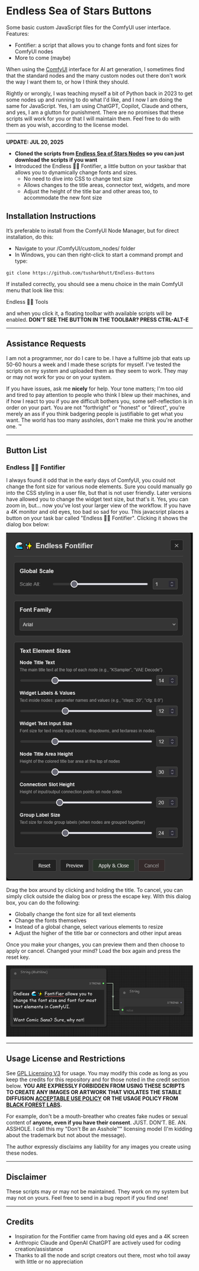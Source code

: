 # Endless Sea of Stars Buttons

Some basic custom JavaScript files for the ComfyUI user interface. Features:

+ Fontifier: a script that allows you to change fonts and font sizes for ComfyUI nodes
+ More to come (maybe)

When using the [ComfyUI](https://github.com/comfyanonymous/ComfyUI) interface for AI art generation, I sometimes find that the standard nodes and the many custom nodes out there don't work the way I want them to, or how I think they should.

Rightly or wrongly, I was teaching myself a bit of Python back in 2023 to get some nodes up and running to do what I'd like, and I now I am doing the same for JavaScript. Yes, I am using ChatGPT, Copilot, Claude and others, and yes, I am a glutton for punishment. There are no promises that these scripts will work for you or that I will maintain them. Feel free to do with them as you wish, according to the license model.

***
**UPDATE: JUL 20, 2025**

+ **Cloned the scripts from [Endless Sea of Stars Nodes](https://github.com/tusharbhutt/Endless-Nodes) so you can just download the scripts if you want**
+ Introduced the Endless 🌊✨ Fontifier, a little button on your taskbar that allows you to dynamically change fonts and sizes.
  + No need to dive into CSS to change text size
  + Allows changes to the title areas, connector text, widgets, and more
  + Adjust the height of the title bar and other areas too, to accommodate the new font size

## Installation Instructions

It’s preferable to install from the ComfyUI Node Manager, but for direct installation, do this:

+ Navigate to your /ComfyUI/custom_nodes/ folder 
+ In Windows, you can then right-click to start a command prompt and type:

`git clone https://github.com/tusharbhutt/Endless-Buttons`

If installed correctly, you should see a menu choice in the main ComfyUI menu that look like this: 

Endless 🌊✨ Tools

and when you click it, a floating toolbar with available scripts will be enabled.  **DON'T SEE THE BUTTON IN THE TOOLBAR? PRESS CTRL-ALT-E**

***
## Assistance Requests

I am not a programmer, nor do I care to be.  I have a fulltime job that eats up 50-60 hours a week and I made these scripts for myself.   I’ve tested the scripts on my system and uploaded them as they seem to work. They may or may not work for you or on your system.  

If you have issues, ask me **nicely** for help. Your tone matters; I'm too old and tired to pay attention to people who think I blew up their machines, and if how I react to you if you are difficult bothers you, some self-reflection is in order on your part.  You are not "forthright" or "honest" or "direct", you're merely an ass if you think badgering people is justifiable to get what you want.  The world has too many assholes, don't make me think you're another one. ™
***

## Button List

### Endless 🌊✨ Fontifier

I always found it odd that in the early days of ComfyUI, you could not change the font size for various node elements.  Sure you could manually go into the CSS styling in a user file, but that is not user friendly.  Later versions have allowed you to change the widget text size, but that's it. Yes,  you can zoom in, but... now you've lost your larger view of the workflow. If you have a 4K monitor and old eyes, too bad so sad for you.  This javacsript places a button on your task bar called "Endless 🌊✨ Fontifier".  Clicking it shows the dialog box below:


![fontifierbox](./img/fontifierbox.png)


Drag the box around by clicking and holding the title.  To cancel, you can simply click outside the dialog box or press the escape key.  With this dialog box, you can do the following:

+ Globally change the font size for all text elements
+ Change the fonts themselves
+ Instead of a global change, select various elements to resize
+ Adjust the higher of the title bar or connectors and other input areas


Once you make your changes, you can preview them and then choose to apply or cancel.  Changed your mind?  Load the box again and press the reset key.

![fontifiernode](./img/fontifiernode.png)


***
## Usage License and Restrictions

See [GPL Licensing V3](https://www.gnu.org/licenses/gpl-3.0.en.html#license-text) for usage. You may modify this code as long as you keep the credits for this repository and for those noted in the credit section below. **YOU ARE EXPRESSLY FORBIDDEN FROM USING THESE SCRIPTS TO CREATE ANY IMAGES OR ARTWORK THAT VIOLATES THE STABLE DIFFUSION [ACCEPTABLE USE POLICY](https://stability.ai/use-policy) OR THE USAGE POLICY FROM [BLACK FOREST LABS](https://bfl.ai/legal/usage-policy).**

For example, don't be a mouth-breather who creates fake nudes or sexual content of **anyone, even if you have their consent**. JUST. DON’T. BE. AN. ASSHOLE.  I call this my "Don't Be an Asshole™" licensing model  (I'm kidding about the trademark but not about the message).

The author expressly disclaims any liability for any images you create using these nodes.
***
## Disclaimer

These scripts may or may not be maintained. They work on my system but may not on yours. Feel free to send in a bug report if you find one! 
***
## Credits

+ Inspiration for the Fontifier came from having old eyes and a 4K screen
+ Anthropic Claude and OpenAI ChatGPT are actively used for coding creation/assistance
+ Thanks to all the node and script creators out there, most who toil away with little or no appreciation

#